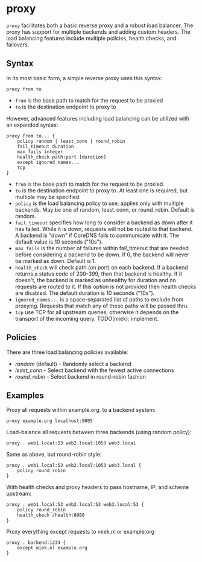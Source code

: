 # proxy

`proxy` facilitates both a basic reverse proxy and a robust load balancer. The proxy has support for
multiple backends and adding custom headers. The load balancing features include multiple policies,
health checks, and failovers.

## Syntax

In its most basic form, a simple reverse proxy uses this syntax:

~~~
proxy from to
~~~

* `from` is the base path to match for the request to be proxied
* `to` is the destination endpoint to proxy to

However, advanced features including load balancing can be utilized with an expanded syntax:

~~~
proxy from to... {
	policy random | least_conn | round_robin
	fail_timeout duration
	max_fails integer
	health_check path:port [duration]
	except ignored_names...
    tcp
}
~~~

* `from` is the base path to match for the request to be proxied.
* `to` is the destination endpoint to proxy to. At least one is required, but multiple may be specified.
* `policy` is the load balancing policy to use; applies only with multiple backends. May be one of random, least_conn, or round_robin. Default is random.
* `fail_timeout` specifies how long to consider a backend as down after it has failed. While it is down, requests will not be routed to that backend. A backend is "down" if CoreDNS fails to communicate with it. The default value is 10 seconds ("10s").
* `max_fails` is the number of failures within fail_timeout that are needed before considering a backend to be down. If 0, the backend will never be marked as down. Default is 1.
* `health_check` will check path (on port) on each backend. If a backend returns a status code of 200-399, then that backend is healthy. If it doesn't, the backend is marked as unhealthy for duration and no requests are routed to it. If this option is not provided then health checks are disabled. The default duration is 10 seconds ("10s").
* `ignored_names...` is a space-separated list of paths to exclude from proxying. Requests that match any of these paths will be passed thru.
* `tcp` use TCP for all upstream queries, otherwise it depends on the transport of the incoming
  query. TODO(miek): implement.

## Policies

There are three load balancing policies available:
* *random* (default) - Randomly select a backend
* *least_conn* - Select backend with the fewest active connections
* *round_robin* - Select backend in round-robin fashion

## Examples

Proxy all requests within example.org. to a backend system:

~~~
proxy example.org localhost:9005
~~~

Load-balance all requests between three backends (using random policy):

~~~
proxy . web1.local:53 web2.local:1053 web3.local
~~~

Same as above, but round-robin style:

~~~
proxy . web1.local:53 web2.local:1053 web3.local {
	policy round_robin
}
~~~

With health checks and proxy headers to pass hostname, IP, and scheme upstream:

~~~
proxy . web1.local:53 web2.local:53 web3.local:53 {
	policy round_robin
	health_check /health:8080
}
~~~

Proxy everything except requests to miek.nl or example.org

~~~
proxy . backend:1234 {
	except miek.nl example.org
}
~~~
